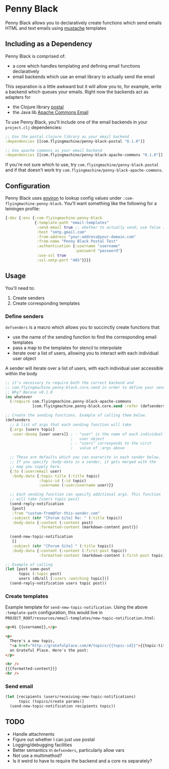 # Penny Black

Penny Black allows you to declaratively create functions which send
emails HTML and text emails using
[mustache](http://mustache.github.io/) templates

## Including as a Dependency

Penny Black is comprised of:

* a core which handles templating and defining email functions
  declaratively
* email backends which use an email library to actually send the email

This separation is a little awkward but it will allow you to, for
example, write a backend which queues your emails. Right now the
backends act as adapters for

* the Clojure library [postal](https://github.com/drewr/postal)
* the Java lib [Apache Commons Email](http://commons.apache.org/proper/commons-email/)

To use Penny Black, you'll include one of the email backends in your
`project.clj` dependencies:

```clojure
;; Use the postal clojure library as your email backend
:dependencies [[com.flyingmachine/penny-black-postal "0.1.0"]]

;; Use apache commons as your email backend
:dependencies [[com.flyingmachine/penny-black-apache-commons "0.1.0"]]
```

If you're not sure which to use, try
`com.flyingmachine/penny-black-postal` and if that doesn't work try
`com.flyingmachine/penny-black-apache-commons`.

## Configuration

Penny Black uses [environ](https://github.com/weavejester/environ) to
lookup config values under `:com-flyingmachine-penny-black`. You'll
want something like the following for a leiningen profile:

```clojure
{:dev {:env {:com-flyingmachine-penny-black
             {:template-path "email-templates"
              :send-email true ;; whether to actually send; use false in development
              :host "smtp.gmail.com"
              :from-address "your-address@your-domain.com"
              :from-name "Penny Black Postal Test"
              :authentication {:username "username"
                               :password "password"}
              :use-ssl true
              :ssl-smtp-port "465"}}}}
```

## Usage

You'll need to:

1. Create senders
2. Create corresponding templates

### Define senders

`defsenders` is a macro which allows you to succinctly create
functions that:

* use the name of the sending function to find the corresponding email
  templates
* pass a map to the templates for stencil to interpolate
* iterate over a list of users, allowing you to interact with each
  individual user object

A sender will iterate over a list of users, with each individual user
accessible within the body

```clojure
;; it's necessary to require both the correct backend and
;; com.flyingmachine.penny-black.core.send in order to define your senders
;; Why? Becase v0.1.0
(ns whatever
  (:require com.flyingmachine.penny-black-apache-commons
            [com.flyingmachine.penny-black.core.send :refer (defsenders)]))

;; Create the sending functions. Example of calling them below.
(defsenders
  ;; A list of args that each sending function will take
  {:args [users topic]
   :user-doseq [user users]} ; - "user" is the name of each individual
                             ;   user object
                             ; - "users" corresponds to the virst
                             ;   value of :args above

  ;; These are defaults which you can overwrite in each sender below.
  ;; If you specify :body-data in a sender, it gets merged with the
  ;; map you supply here.
  {:to (:user/email user)
   :body-data {:topic-title (:title topic)
               :topic-id (:id topic)
               :username (:user/username user)}}

  ;; Each sending function can specify additional args. This function
  ;; will take [users topic post]
  (send-reply-notification
   [post]
   :from "custom-from@for-this-sender.com"
   :subject (str "[Forum Site] Re: " (:title topic))
   :body-data {:content (:content post)
               :formatted-content (markdown-content post)})
  
  (send-new-topic-notification
   []
   :subject (str "[Forum Site] " (:title topic))
   :body-data {:content (:content (:first-post topic))
               :formatted-content (markdown-content (:first-post topic))}))

;; Example of calling
(let [post some-post
      topic (:topic post)
      users (db/all [:users :watching topic])]
  (send-reply-notification users topic post))
```

### Create templates

Example template for `send-new-topic-notification`. Using the above
`:template-path` configuration, this would live in
`PROJECT_ROOT/resources/email-templates/new-topic-notification.html`:

```html
<p>Hi {{username}},</p>

<p>
  There's a new topic,
  "<a href="http://gratefulplace.com/#/topics/{{topic-id}}">{{topic-title}}</a>",
  on Grateful Place. Here's the post:
</p>

<hr />
{{{formatted-content}}}
<hr />
```

### Send email

```clojure
(let [recipients (users/receiving-new-topic-notifications)
      topic (topics/create params)]
  (send-new-topic-notification recipients topic))
```

## TODO

* Handle attachments
* Figure out whether I can just use postal
* Logging/debugging facilities
* Better semantics in `defsenders`, particularly allow vars
* Not use a multimethod?
* Is it weird to have to require the backend and a core ns separately?
